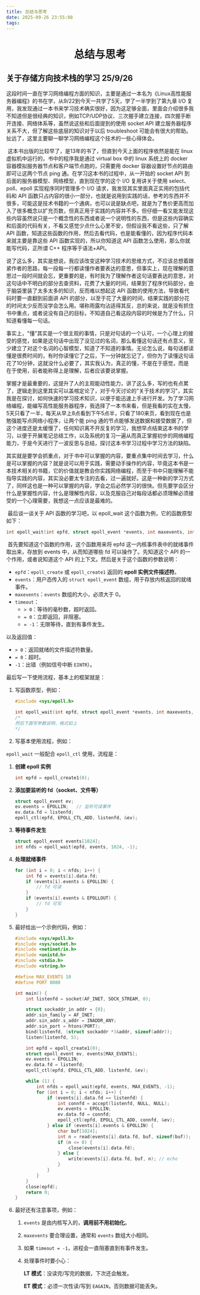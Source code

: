 ```yaml
---
title: 总结与思考
date: 2025-09-26 23:55:08
tags:
---
```


<h1><center>总结与思考</center></h1>

## 关于存储方向技术栈的学习  25/9/26

​	这段时间一直在学习网络编程方面的知识，主要是通过一本名为《Linux高性能服务器编程》的书在学，从9/22到今天一共学了5天，学了一半学到了第九章 I/O 复用，我发现通过一本书来学习技术确实很好，因为这足够全面，里面会介绍很多我不知道但是很经典的知识，例如TCP/UDP协议、三次握手建立连接，四次握手断开连接、网络体系等，虽然说这些和后面提到的使用 socket API 建立服务器程序关系不大，但了解这些底层的知识对于以后 troubleshoot 可能会有很大的帮助。扯远了，这里主要聊一聊学习网络编程这个技术的一些心得体会。

​	这本书出版的比较早了，是13年的书了，但直到今天上面的程序依然是能在 linux 虚拟机中运行的，书中的程序我是通过 virtual box 中的 linux 系统上的 docker 容器模拟服务器节点和客户端节点跑的，只需要用 docker 容器设置好节点的路由即可让这两个节点 ping 通。在学习这本书的过程中，从一开始的 socket API 到后面的服务器模型、网络模型，直到现在学的这个 I/O 复用讲关于使用 select、poll、epoll 实现程序同时管理多个 I/O 请求，我发现其实里面真正实用的包括代码和 API 函数只占内容的很小一部分，也就是说用到实践的话，参考的东西并不很多，可能这是技术书籍的一个通病，也可以说是缺点吧，就是为了售价更高而加入了很多概念以扩充页数，但真正用于实践的内容并不多。但仔细一看又能发现这些内容虽然说只是一个概念性的东西或者说一个说明性的东西，但是这些内容确实和后面的代码有关，不看又感觉少点什么心里不安，但假设我不看这些，只了解 API 函数，知道这些函数的作用，然后去看代码，也是能看懂的，因为程序代码本来就主要是靠这些 API 函数实现的，所以你知道这 API 函数怎么使用，那么你就能写代码，正所谓 C++ 程序等于语法+API。

​	说了这么多，其实是想说，我应该改变这种学习技术的思维方式，不应该总想着跟紧作者的思路，每一段每一行都读懂作者要表达的意思，但事实上，现在理解的意思过一段时间就会忘，更重要的是，有时我为了理解作者这句话要表达的意思，对这句话中不明白的部分去查资料，花费了大量的时间，结果到了程序代码部分，由于脑袋里装了太多太多的知识，反而难以想起这 API 函数的使用方法，导致看代码时要一直翻到前面讲 API 的部分，以至于花了大量的时间，结果实践的部分花的时间太少反而没学会怎么用。堪称雨露均沾适得其反，总的来说，就是没有抓住书中重点，或者说没有自己的目标，不知道自己看这段内容的时候是为了什么，只知道看懂每一句话。

​	事实上，"懂"其实是一个很主观的事情，只是对句话的一个认可，一个心理上的接受的感觉，如果是这句话中出现了没见过的名词，那么看懂这句话还有点意义，至少建立了对这个名词的心智模型，知道了不知道的事情。无论怎么说，每句话都读懂是很费时间的，有时你读懂它了之后，下一分钟就忘记了，但你为了读懂这句话花了10分钟，这就没什么必要了，其实我认为，真正的懂，不是在于感觉，而是在于使用，前者能称得上是理解，后者应该要说掌握。

​	掌握才是最重要的，这提升了人的主观能动性能力，讲了这么多，写的也有点累了，逻辑走到这里其实可以盖棺定论了，对于今天讨论的"关于技术的学习"，其实我是在探讨，如何快速的学习技术知识，以便于能迅速上手进行开发。为了学习网络编程，能编写高性能服务器程序，我选择了一本书来看，但是我看的实在太慢，5天只看了一半，每天从早上8点看到下午5点半，只看了180来页，看到现在也是勉强能写点网络小程序，让两个能 ping 通的节点能够发送数据和接受数据了，但这个进度还是太缓慢了，任何知识离不开反复的学习，我想早点结束这本书的学习，以便于开展笔记总结工作，以及系统的复习一遍从而真正掌握初步的网络编程能力，于是今天进行了一波反思与总结，探讨这本书学习过程中学习方法的缺陷。

​	其实就是要学会抓重点，对于书中可以掌握的内容，要重点集中时间去学习，什么是可以掌握的内容？就是说可以用于实践，需要动手操作的内容，毕竟这本书是一本技术相关的书籍，它的价值就是教会你实践网络编程，而至于书中只能理解不能指导实践的内容，其实没必要太专注的去看，过一遍就好。这是一种新的学习方式了，同样这也是一种可以掌握的内容，学会之后必然学习的很快。但先要学会区分什么是掌握性内容，什么是理解性内容，以及克服自己对每段话都必须理解必须接受的一个心理需要，我想这一点应该是最难的。

​	最后谈一谈关于 API 函数的学习吧，以 epoll_wait 这个函数为例，它的函数原型如下：

```c++
int epoll_wait(int epfd, struct epoll_event *events, int maxevents, int timeout);
```

​	首先要知道这个函数的作用，这个函数用来将 epfd 这一内核事件表中的就绪事件取出来，存放到 events 中，从而知道哪些 fd 可以操作了。先知道这个 API 的一个作用，或者说知道这个 API 的上下文。然后是关于这个函数的参数说明：

- `epfd`：`epoll_create` 或 `epoll_create1` 返回的 **epoll 实例文件描述符**。
- `events`：用户态传入的 `struct epoll_event` 数组，用于存放内核返回的就绪事件。
- `maxevents`：`events` 数组的大小，必须大于 0。
- `timeout`：
  - `> 0`：等待的毫秒数，超时返回。
  - `= 0`：立即返回，非阻塞。
  - `= -1`：无限等待，直到有事件发生。

以及返回值：

- `> 0`：返回就绪的文件描述符数量。
- `= 0`：超时。
- `-1`：出错（例如信号中断 `EINTR`）。

最后写一下使用流程，基本上的框架就是：

1. 写函数原型，例如：

   ```C
   #include <sys/epoll.h>
   
   int epoll_wait(int epfd, struct epoll_event *events, int maxevents, int timeout);
   /*
   然后下面写参数说明，格式如上
   */
   ```

2. 写基本使用流程，例如：

`epoll_wait` 一般配合 `epoll_ctl` 使用，流程是：

1. **创建 epoll 实例**

   ```c
   int epfd = epoll_create1(0);
   ```

2. **添加要监听的 fd（socket、文件等）**

   ```c
   struct epoll_event ev;
   ev.events = EPOLLIN;   // 监听可读事件
   ev.data.fd = listenfd;
   epoll_ctl(epfd, EPOLL_CTL_ADD, listenfd, &ev);
   ```

3. **等待事件发生**

   ```c
   struct epoll_event events[1024];
   int nfds = epoll_wait(epfd, events, 1024, -1);
   ```

4. **处理就绪事件**

   ```c
   for (int i = 0; i < nfds; i++) {
       int fd = events[i].data.fd;
       if (events[i].events & EPOLLIN) {
           // fd 可读
       }
       if (events[i].events & EPOLLOUT) {
           // fd 可写
       }
   }
   ```

3. 最好给出一个示例代码，例如：

   ```C
   #include <sys/epoll.h>
   #include <sys/socket.h>
   #include <netinet/in.h>
   #include <unistd.h>
   #include <stdio.h>
   #include <string.h>
   
   #define MAX_EVENTS 10
   #define PORT 8080
   
   int main() {
       int listenfd = socket(AF_INET, SOCK_STREAM, 0);
   
       struct sockaddr_in addr = {0};
       addr.sin_family = AF_INET;
       addr.sin_addr.s_addr = INADDR_ANY;
       addr.sin_port = htons(PORT);
       bind(listenfd, (struct sockaddr *)&addr, sizeof(addr));
       listen(listenfd, 5);
   
       int epfd = epoll_create1(0);
       struct epoll_event ev, events[MAX_EVENTS];
       ev.events = EPOLLIN;
       ev.data.fd = listenfd;
       epoll_ctl(epfd, EPOLL_CTL_ADD, listenfd, &ev);
   
       while (1) {
           int nfds = epoll_wait(epfd, events, MAX_EVENTS, -1);
           for (int i = 0; i < nfds; i++) {
               if (events[i].data.fd == listenfd) {
                   int connfd = accept(listenfd, NULL, NULL);
                   ev.events = EPOLLIN;
                   ev.data.fd = connfd;
                   epoll_ctl(epfd, EPOLL_CTL_ADD, connfd, &ev);
               } else if (events[i].events & EPOLLIN) {
                   char buf[1024];
                   int n = read(events[i].data.fd, buf, sizeof(buf));
                   if (n <= 0) {
                       close(events[i].data.fd);
                   } else {
                       write(events[i].data.fd, buf, n); // echo
                   }
               }
           }
       }
       close(epfd);
       return 0;
   }
   ```

4. 最好还有注意事项，例如：

   1. `events` 是由内核写入的，**调用前不用初始化**。

   2. `maxevents` 要合理设置，通常和 `events` 数组大小相同。

   3. 如果 `timeout = -1`，进程会一直阻塞直到有事件发生。

   4. 处理事件时要小心：

      **LT 模式**：没读完/写完的数据，下次还会触发。

      **ET 模式**：必须一次性读/写到 `EAGAIN`，否则数据可能丢失。
